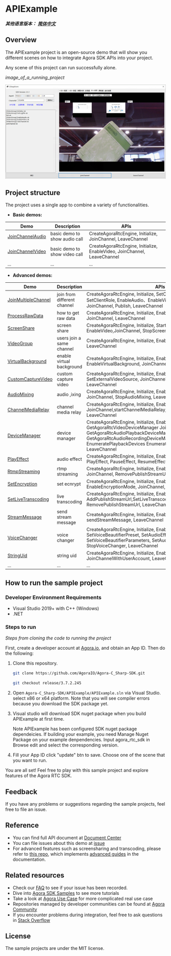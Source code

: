 # APIExample

*__其他语言版本：__  [__简体中文__](README.zh.md)*

## Overview

The APIExample project is an open-source demo that will show you different scenes on how to integrate Agora SDK APIs into your project.

Any scene of this project can run successfully alone.

*image_of_a_running_project*

![snapshot.png](./APIExample/res/snapshot.png)

## Project structure

The project uses a single app to combine a variety of functionalities.

* **Basic demos:**

| Demo                                     | Description                            | APIs                                                                     |
| ---------------------------------------- | -------------------------------------- | ------------------------------------------------------------------------ |
| [JoinChannelAudio][JoinChannelAudioLink] | basic demo to show audio call          | CreateAgoraRtcEngine, Initialize, JoinChannel, LeaveChannel              |
| [JoinChannelVideo][JoinChannelVideoLink] | basic demo to show video call          | CreateAgoraRtcEngine, Initialize, EnableVideo, JoinChannel, LeaveChannel |
| ...                                      | ...                                    | ...                                                                      |

* **Advanced demos:**

| Demo                                           | Description                      | APIs                                                                     |
| ---------------------------------------------- | -------------------------------- | ------------------------------------------------------------------------ |
| [JoinMultipleChannel][JoinMultipleChannelLink] | join from different channel      | CreateAgoraRtcEngine, Initialize, SetChannelProfile, CreateChannel, SetClientRole, EnableAudio、EnableVideo、SetupLocalVideo, JoinChannel, Publish, LeaveChannel |
| [ProcessRawData][ProcessRawDataLink]           | how to get raw data              | CreateAgoraRtcEngine, Initialize, EnableAudio, EnableVideo, JoinChannel, LeaveChannel |
| [ScreenShare][ScreenShareLink]                 | screen share                     | CreateAgoraRtcEngine, Initialize, StartScreenCaptureByDisplayId, EnableVideo,JoinChannel, StopScreenCapture, LeaveChannel |
| [VideoGroup][VideoGroupLink]                   | users join a same channel        | CreateAgoraRtcEngine, Initialize, EnableVideo, JoinChannel, LeaveChannel |
| [VirtualBackground][VirtualBackgroundLink]     | enable virtual background        | CreateAgoraRtcEngine, Initialize, EnableVideo, EnableVirtualBackground, JoinChannel, LeaveChannel |
| [CustomCaptureVideo][CustomCaptureVideoLink]   | custom capture video             | CreateAgoraRtcEngine, Initialize, EnableVideo, SetExternalVideoSource, JoinChannel, PushVideoFrame, LeaveChannel |
| [AudioMixing][AudioMixingLink]                 | audio ,ixing                     | CreateAgoraRtcEngine, Initialize, EnableAudio, StartAudioMixing, JoinChannel, StopAudioMixing, LeaveChannel |
| [ChannelMediaRelay][ChannelMediaRelayLink]     | channel media relay              | CreateAgoraRtcEngine, Initialize, EnableVideo, JoinChannel,startChannelMediaRelay, stopChannelMediaRelay, LeaveChannel |
| [DeviceManager][DeviceManagerLink]             | device manager                   | CreateAgoraRtcEngine, Initialize, EnableAudio, EnableVideo, GetAgoraRtcVideoDeviceManager JoinChannel, GetAgoraRtcAudioPlaybackDeviceManager, GetAgoraRtcAudioRecordingDeviceManager,EnumerateVideoDevices, EnumeratePlaybackDevices EnumerateRecordingDevices,, LeaveChannel |
| [PlayEffect][PlayEffectLink]                   | audio effect                     | CreateAgoraRtcEngine, Initialize, EnableAudio, JoinChannel , PlayEffect, PauseEffect, ResumeEffect, StopEffect , LeaveChannel 
| [RtmpStreaming][RtmpStreamingLink]             | rtmp streaming                   | CreateAgoraRtcEngine, Initialize, EnableVideo, AddPublishStreamUrl, JoinChannel, RemovePublishStreamUrl, LeaveChannel |
| [SetEncryption][SetEncryptionLink]             | set ecnrypt                      | CreateAgoraRtcEngine, Initialize, EnableVideo, EnableEncryptionMode, JoinChannel,  LeaveChannel |
| [SetLiveTranscoding][SetLiveTranscodingLink]   | live transcoding                 | CreateAgoraRtcEngine, Initialize, EnableVideo, AddPublishStreamUrl,SetLiveTranscoding, JoinChannel, RemovePublishStreamUrl, LeaveChannel |
| [StreamMessage][StreamMessageLink]             | send stream message              | CreateAgoraRtcEngine, Initialize, EnableVideo, JoinChannel, sendStreamMessage, LeaveChannel |
| [VoiceChanger][VoiceChangerLink]               | voice changer                    | CreateAgoraRtcEngine, Initialize, EnableVideo, SetVoiceBeautifierPreset, SetAudioEffectPreset, JoinChannel, SetVoiceBeautifierParameters, SetAudioEffectParameters, StopVoiceChanger, LeaveChannel |
| [StringUid][StringUidLink]                     | string uid                       | CreateAgoraRtcEngine, Initialize, EnableVideo, JoinChannelWithUserAccount, LeaveChannel |
| ...                                            | ...                              | ...                                                                      |

## How to run the sample project

### Developer Environment Requirements

- Visual Studio 2019+ with C++ (Windows)
- .NET

### Steps to run

*Steps from cloning the code to running the project*

First, create a developer account at [Agora.io](https://dashboard.agora.io/signin/), and obtain an App ID. Then do the following:

1. Clone this repository.

	```bash
	git clone https://github.com/AgoraIO/Agora-C_Sharp-SDK.git
	```

	```bash
	git checkout release/3.7.2.245
	```
	
2. Open `Agora-C_Sharp-SDK/APIExample/APIExample.sln` via Visual Studio. select x86 or x64 platform. Note that you will see compiler errors because you download the SDK package yet.

3. Visual studio will download SDK nuget package when you build APIExample at first time. 

     Note APIExample has been configured SDK nuget package dependeicies. If building your example, you need Manage Nuget Package on your example denpendencies. Input agora_rtc_sdk in Browse edit and select the corresponding version.

4.  Fill your App ID click "update" btn to save. Choose one of the scene that you want to run.

You are all set! Feel free to play with this sample project and explore features of the Agora RTC SDK.

## Feedback

If you have any problems or suggestions regarding the sample projects, feel free to file an issue.

## Reference

- You can find full API document at [Document Center](https://docs.agora.io/en/Video/API%20Reference/unity/index.html)
- You can file issues about this demo at [issue](https://github.com/AgoraIO/Voice-Call-for-Mobile-Gaming/issues)
- For advanced features such as screensharing and transcoding, please refer to [this repo](https://bit.ly/2RRP5tK), which implements [advanced guides](https://docs.agora.io/en/Interactive%20Broadcast/media_relay_unity?platform=Unity) in the documentation.

## Related resources

- Check our [FAQ](https://docs.agora.io/en/faq) to see if your issue has been recorded.
- Dive into [Agora SDK Samples](https://github.com/AgoraIO) to see more tutorials
- Take a look at [Agora Use Case](https://github.com/AgoraIO-usecase) for more complicated real use case
- Repositories managed by developer communities can be found at [Agora Community](https://github.com/AgoraIO-Community)
- If you encounter problems during integration, feel free to ask questions in [Stack Overflow](https://stackoverflow.com/questions/tagged/agora.io)

## License
The sample projects are under the MIT license.

[JoinChannelAudioLink]:./APIExample/src/Basic/JoinChannelAudio/JoinChannelAudio.cs
[JoinChannelVideoLink]:./APIExample/src/Basic/JoinChannelVideo/JoinChannelVideo.cs
[JoinMultipleChannelLink]:./APIExample/src/Advanced/JoinMultipleChannel/JoinMultipleChannel.cs
[ProcessRawDataLink]:./APIExample/src/Advanced/ProcessRawData/ProcessRawData.cs
[ScreenShareLink]:./APIExample/src/Advanced/ScreenShare/ScreenShare.cs
[VideoGroupLink]:./APIExample/src/Advanced/VideoGroup/VideoGroup.cs
[VirtualBackgroundLink]:./APIExample/src/Advanced/VirtualBackground/VirtualBackground.cs
[CustomCaptureVideoLink]:./APIExample/src/Advanced/CustomCaptureVideo/CustomCaptureVideo.cs
[AudioMixingLink]:./APIExample/src/Advanced/AudioMixing/AudioMixing.cs
[ChannelMediaRelayLink]:./APIExample/src/Advanced/ChannelMediaRelay/ChannelMediaRelay.cs
[DeviceManagerLink]:./APIExample/src/Advanced/DeviceManager/DeviceManager.cs
[PlayEffectLink]:./APIExample/src/Advanced/PlayEffect/PlayEffect.cs
[RtmpStreamingLink]:./APIExample/src/Advanced/RtmpStreaming/RtmpStreaming.cs
[SetEncryptionLink]:./APIExample/src/Advanced/SetEncryption/SetEncryption.cs
[SetLiveTranscodingLink]:./APIExample/src/Advanced/SetLiveTranscoding/SetLiveTranscoding.cs
[StreamMessageLink]:./APIExample/src/Advanced/StreamMessage/StreamMessage.cs
[VoiceChangerLink]:./APIExample/src/Advanced/VoiceChanger/VoiceChanger.cs
[StringUidLink]:./APIExample/src/Advanced/StringUid/StringUid.cs